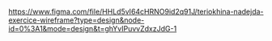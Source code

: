 https://www.figma.com/file/HHLd5vI64cHRNO9id2q91J/teriokhina-nadejda-exercice-wireframe?type=design&node-id=0%3A1&mode=design&t=ghYvIPuvvZdxzJdG-1